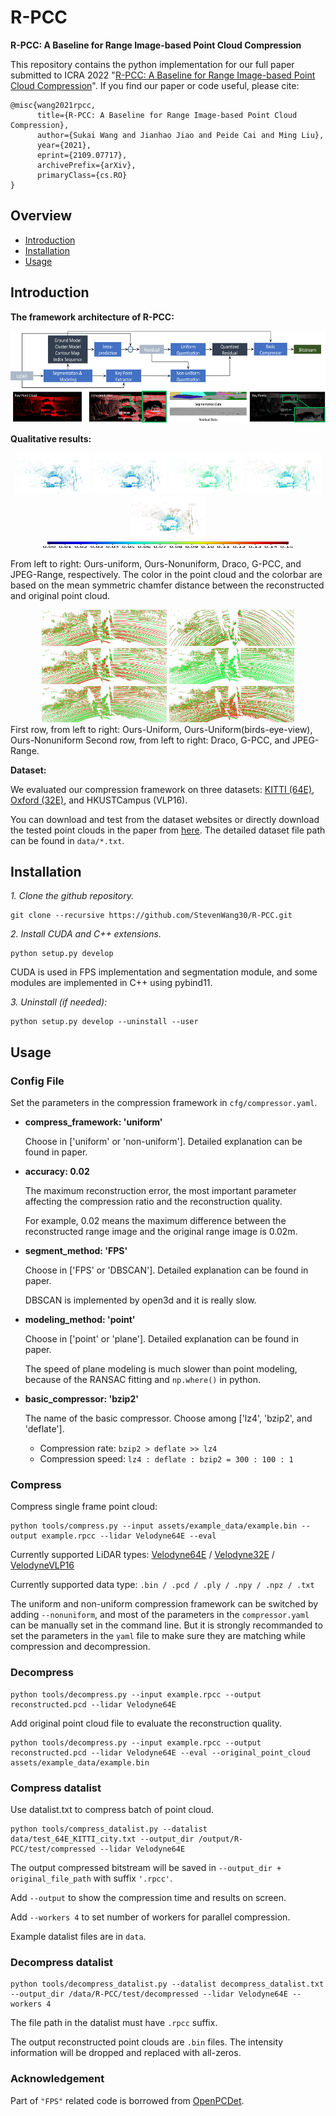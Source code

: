 # R-PCC

**R-PCC: A Baseline for Range Image-based Point Cloud Compression**
 
This repository contains the python implementation for our full paper
submitted to ICRA 2022 "[R-PCC: A Baseline for Range Image-based Point Cloud Compression](https://arxiv.org/abs/2109.07717)".
If you find our paper or code useful, please cite:

```
@misc{wang2021rpcc,
      title={R-PCC: A Baseline for Range Image-based Point Cloud Compression}, 
      author={Sukai Wang and Jianhao Jiao and Peide Cai and Ming Liu},
      year={2021},
      eprint={2109.07717},
      archivePrefix={arXiv},
      primaryClass={cs.RO}
}
```


## Overview
- [Introduction](#introduction)
- [Installation](#installation)
- [Usage](#usage)

## Introduction
**The framework architecture of R-PCC:**

<p align="center">
  <img src="assets/framework_architecture.png" width="600" height="147">
</p>


**Qualitative results:**

<div align="center">

<img src="assets/ours_uniform.png" width="120" height="66">
<img src="assets/ours_nonuniform.png" width="120" height="66">
<img src="assets/draco.png" width="120" height="66">
<img src="assets/G-PCC.png" width="120" height="66">
<img src="assets/JPEG-Range.png" width="120" height="66">


<img src="assets/colorbar_bpp2.png" width="400" height="10">
</div>


From left to right: Ours-uniform, Ours-Nonuniform, Draco, G-PCC, and JPEG-Range, respectively. The color in the point cloud and the colorbar are based on the mean symmetric chamfer distance between the reconstructed and original point cloud.


<div align="center">

<img src="assets/ours_uniform_people.png" width="200" height="58">
<img src="assets/ours_uniform_people_bev.png" width="200" height="58">
<img src="assets/ours_nonuniform_people.png" width="200" height="58">

<img src="assets/draco_people.png" width="200" height="58">
<img src="assets/G-PCC_people.png" width="200" height="58">
<img src="assets/JPEG-Range_people.png" width="200" height="58">

</div>
First row, from left to right: Ours-Uniform, Ours-Uniform(birds-eye-view), Ours-Nonuniform
Second row, from left to right: Draco, G-PCC, and JPEG-Range.

**Dataset:**

We evaluated our compression framework on three datasets: [KITTI (64E)](http://www.cvlibs.net/datasets/kitti/raw_data.php),
[Oxford (32E)](https://robotcar-dataset.robots.ox.ac.uk/), and HKUSTCampus (VLP16).

You can download and test from the dataset websites or directly download the tested point clouds in the paper from [here](https://hkustconnect-my.sharepoint.com/:f:/g/personal/swangcy_connect_ust_hk/Er6t4JRCHgZCrVcJAugJ21kBvsC1u2Fu7xmQaV_rUSQPBA?e=LIwBDA).
The detailed dataset file path can be found in ```data/*.txt```.

## Installation
*1. Clone the github repository.*
~~~shell
git clone --recursive https://github.com/StevenWang30/R-PCC.git
~~~

*2. Install CUDA and C++ extensions.* 

~~~shell
python setup.py develop
~~~
CUDA is used in FPS implementation and segmentation module, and some modules are implemented in C++ using pybind11.  


*3. Uninstall (if needed):* 
~~~shell
python setup.py develop --uninstall --user 
~~~
## Usage

### Config File
Set the parameters in the compression framework in ```cfg/compressor.yaml```.

 - **compress_framework: 'uniform'**
   
   Choose in ['uniform' or 'non-uniform']. Detailed explanation can be found in paper.

 - **accuracy: 0.02**

   The maximum reconstruction error, the most important parameter affecting the compression ratio and the reconstruction quality.
   
   For example, 0.02 means the maximum difference 
   between the reconstructed range image and the original range image is 0.02m.
   
 - **segment_method: 'FPS'**

   Choose in ['FPS' or 'DBSCAN']. Detailed explanation can be found in paper.

   DBSCAN is implemented by open3d and it is really slow.

 - **modeling_method: 'point'**
   
   Choose in ['point' or 'plane']. Detailed explanation can be found in paper.

   The speed of plane modeling is much slower than point modeling, because of the RANSAC fitting and ```np.where()``` in python.

 - **basic_compressor: 'bzip2'**
   
   The name of the basic compressor. Choose among ['lz4', 'bzip2', and 'deflate']. 
      - Compression rate: ```bzip2 > deflate >> lz4```
      - Compression speed:  ```lz4 : deflate : bzip2 = 300 : 100 : 1```

### Compress
Compress single frame point cloud:
~~~shell
python tools/compress.py --input assets/example_data/example.bin --output example.rpcc --lidar Velodyne64E --eval
~~~
Currently supported LiDAR types: [Velodyne64E](https://www.goetting-agv.com/dateien/downloads/63-9194_Rev-G_HDL-64E_S3_Spec%20Sheet_Web.pdf) / 
[Velodyne32E](https://gpsolution.oss-cn-beijing.aliyuncs.com/manual/LiDAR/MANUAL%2CUSERS%2CHDL32E.pdf) / 
[VelodyneVLP16](https://velodynelidar.com/wp-content/uploads/2019/12/63-9243-Rev-E-VLP-16-User-Manual.pdf)

Currently supported data type: ```.bin / .pcd / .ply / .npy / .npz / .txt ``` 


The uniform and non-uniform compression framework can be switched by adding ```--nonuniform```, and most of the parameters in the 
```compressor.yaml``` can be manually set in the command line. But it is strongly recommanded to set the parameters in the ```yaml``` file to 
make sure they are matching while compression and decompression.

### Decompress
~~~shell
python tools/decompress.py --input example.rpcc --output reconstructed.pcd --lidar Velodyne64E
~~~

Add original point cloud file to evaluate the reconstruction quality.
~~~shell
python tools/decompress.py --input example.rpcc --output reconstructed.pcd --lidar Velodyne64E --eval --original_point_cloud assets/example_data/example.bin
~~~

### Compress datalist
Use datalist.txt to compress batch of point cloud.

~~~shell
python tools/compress_datalist.py --datalist data/test_64E_KITTI_city.txt --output_dir /output/R-PCC/test/compressed --lidar Velodyne64E 
~~~

The output compressed bitstream will be saved in ```--output_dir + original_file_path``` with suffix ```'.rpcc'```.

Add ```--output``` to show the compression time and results on screen.

Add ```--workers 4``` to set number of workers for parallel compression.

Example datalist files are in ```data```.


### Decompress datalist
~~~shell
python tools/decompress_datalist.py --datalist decompress_datalist.txt --output_dir /data/R-PCC/test/decompressed --lidar Velodyne64E --workers 4
~~~

The file path in the datalist must have ```.rpcc``` suffix.

The output reconstructed point clouds are ```.bin``` files. The intensity information will be dropped and replaced  with all-zeros.


### Acknowledgement

Part of ```"FPS"``` related code is borrowed from [OpenPCDet](https://github.com/open-mmlab/OpenPCDet).